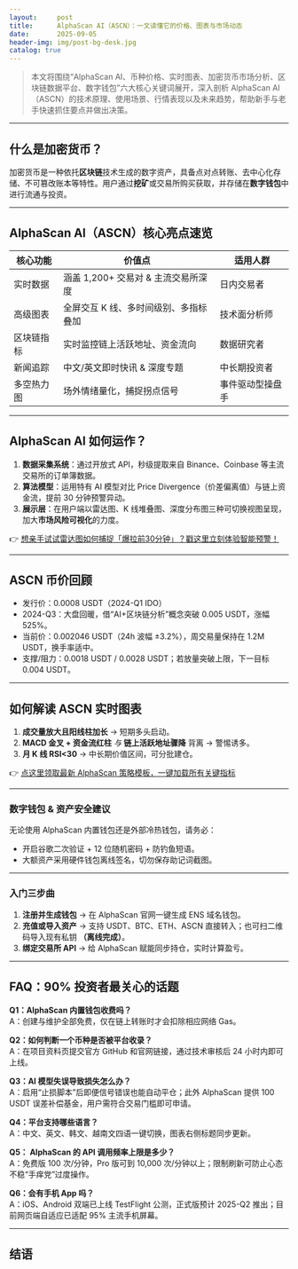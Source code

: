```yaml
---
layout:     post
title:      AlphaScan AI（ASCN）：一文读懂它的价格、图表与市场动态
date:       2025-09-05
header-img: img/post-bg-desk.jpg
catalog: true
---
```


> 本文将围绕“AlphaScan AI、币种价格、实时图表、加密货币市场分析、区块链数据平台、数字钱包”六大核心关键词展开，深入剖析 AlphaScan AI（ASCN）的技术原理、使用场景、行情表现以及未来趋势，帮助新手与老手快速抓住要点并做出决策。

---

## 什么是加密货币？  
加密货币是一种依托**区块链**技术生成的数字资产，具备点对点转账、去中心化存储、不可篡改账本等特性。用户通过**挖矿**或交易所购买获取，并存储在**数字钱包**中进行流通与投资。

---

## AlphaScan AI（ASCN）核心亮点速览  

| 核心功能 | 价值点 | 适用人群 |
| --- | --- | --- |
| 实时数据 | 涵盖 1,200+ 交易对 & 主流交易所深度 | 日内交易者 |
| 高级图表 | 全屏交互 K 线、多时间级别、多指标叠加 | 技术面分析师 |
| 区块链指标 | 实时监控链上活跃地址、资金流向 | 数据研究者 |
| 新闻追踪 | 中文/英文即时快讯 & 深度专题 | 中长期投资者 |
| 多空热力图 | 场外情绪量化，捕捉拐点信号 | 事件驱动型操盘手 |

---

## AlphaScan AI 如何运作？  
1. **数据采集系统**：通过开放式 API，秒级提取来自 Binance、Coinbase 等主流交易所的订单簿数据。  
2. **算法模型**：运用特有 AI 模型对比 Price Divergence（价差偏离值）与链上资金流，提前 30 分钟预警异动。  
3. **展示层**：在用户端以雷达图、K 线堆叠图、深度分布图三种可切换视图呈现，加大**市场风险可视化**的力度。  

👉 [想亲手试试雷达图如何捕捉「爆拉前30分钟」？戳这里立刻体验智能预警！](https://okxdog.com/)

---

## ASCN 币价回顾  
* 发行价：0.0008 USDT（2024-Q1 IDO）  
* 2024-Q3：大盘回暖，借“AI+区块链分析”概念突破 0.005 USDT，涨幅 525%。  
* 当前价：0.002046 USDT（24h 波幅 ±3.2%），周交易量保持在 1.2M USDT，换手率适中。  
* 支撑/阻力：0.0018 USDT / 0.0028 USDT；若放量突破上限，下一目标 0.004 USDT。  

---

## 如何解读 ASCN 实时图表  
1. **成交量放大且阳线柱加长** → 短期多头启动。  
2. **MACD 金叉 + 资金流红柱** *与* **链上活跃地址骤降** 背离 → 警惕诱多。  
3. **月 K 线 RSI<30** → 中长期价值区间，可分批建仓。  

👉 [点这里领取最新 AlphaScan 策略模板，一键加载所有关键指标](https://okxdog.com/)

---

### 数字钱包 & 资产安全建议  
无论使用 AlphaScan 内置钱包还是外部冷热钱包，请务必：  
- 开启谷歌二次验证 + 12 位随机密码 + 防钓鱼短语。  
- 大额资产采用硬件钱包离线签名，切勿保存助记词截图。  

---

### 入门三步曲  
1. **注册并生成钱包** → 在 AlphaScan 官网一键生成 ENS 域名钱包。  
2. **充值或导入资产** → 支持 USDT、BTC、ETH、ASCN 直接转入；也可扫二维码导入现有私钥 **（离线完成）**。  
3. **绑定交易所 API** → 给 AlphaScan 赋能同步持仓，实时计算盈亏。  

---

## FAQ：90% 投资者最关心的话题

**Q1：AlphaScan 内置钱包收费吗？**  
A：创建与维护全部免费，仅在链上转账时才会扣除相应网络 Gas。

**Q2：如何判断一个币种是否被平台收录？**  
A：在项目资料页提交官方 GitHub 和官网链接，通过技术审核后 24 小时内即可上线。

**Q3：AI 模型失误导致损失怎么办？**  
A：启用“止损脚本”后即便信号错误也能自动平仓；此外 AlphaScan 提供 100 USDT 误差补偿基金，用户需符合交易门槛即可申请。

**Q4：平台支持哪些语言？**  
A：中文、英文、韩文、越南文四语一键切换，图表右侧标题同步更新。

**Q5： AlphaScan 的 API 调用频率上限是多少？**  
A：免费版 100 次/分钟，Pro 版可到 10,000 次/分钟以上；限制刷新可防止心态不稳“手痒党”过度操作。

**Q6：会有手机 App 吗？**  
A：iOS、Android 双端已上线 TestFlight 公测，正式版预计 2025-Q2 推出；目前网页端自适应已适配 95% 主流手机屏幕。

---

## 结语